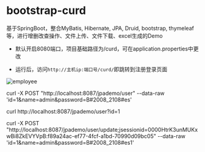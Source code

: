 # bootstrap-curd
基于SpringBoot，整合MyBatis, Hibernate, JPA, Druid, bootstrap, thymeleaf等，进行增删改查操作、文件上传、文件下载、excel生成的Demo


- 默认开启8080端口，项目基础路径为/curd，可在application.properties中更改

- 运行后，访问`http://主机ip:端口号/curd/`即跳转到注册登录页面

![employee](https://img-blog.csdnimg.cn/20200130082937376.png?x-oss-process=image/watermark,type_ZmFuZ3poZW5naGVpdGk,shadow_10,text_aHR0cHM6Ly9oYW5xdWFuLmJsb2cuY3Nkbi5uZXQ=,size_16,color_FFFFFF,t_70)

curl -X POST "http://localhost:8087/jpademo/user" --data-raw 'id=1&name=admin&password=B#2008_2108#es'

curl http://localhost:8087/jpademo/user?id=1

curl -X POST "http://localhost:8087/jpademo/user/update;jsessionid=0000HtrK3unMUKxwBi8ZkEVYVpB:f89a24ac-ef77-4fcf-a1bd-70990d09bc05"  --data-raw 'id=1&name=admin&password=B#2008_2108#es1'

